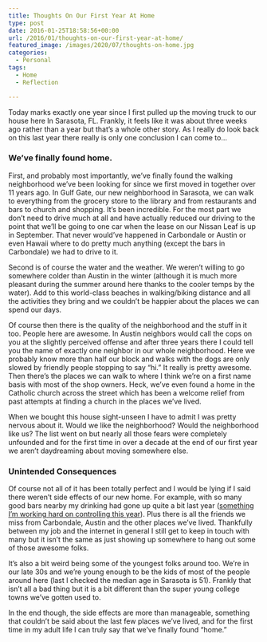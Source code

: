 ```yaml
---
title: Thoughts On Our First Year At Home
type: post
date: 2016-01-25T18:58:56+00:00
url: /2016/01/thoughts-on-our-first-year-at-home/
featured_image: /images/2020/07/thoughts-on-home.jpg
categories:
  - Personal
tags:
  - Home
  - Reflection

---
```

Today marks exactly one year since I first pulled up the moving truck to our house here In Sarasota, FL. Frankly, it feels like it was about three weeks ago rather than a year but that’s a whole other story. As I really do look back on this last year there really is only one conclusion I can come to…
### We’ve finally found home.

First, and probably most importantly, we’ve finally found the walking neighborhood we’ve been looking for since we first moved in together over 11 years ago. In Gulf Gate, our new neighborhood in Sarasota, we can walk to everything from the grocery store to the library and from restaurants and bars to church and shopping. It’s been incredible. For the most part we don’t need to drive much at all and have actually reduced our driving to the point that we’ll be going to one car when the lease on our Nissan Leaf is up in September. That never would’ve happened in Carbondale or Austin or even Hawaii where to do pretty much anything (except the bars in Carbondale) we had to drive to it.

Second is of course the water and the weather. We weren’t willing to go somewhere colder than Austin in the winter (although it is much more pleasant during the summer around here thanks to the cooler temps by the water). Add to this world-class beaches in walking/biking distance and all the activities they bring and we couldn’t be happier about the places we can spend our days.

Of course then there is the quality of the neighborhood and the stuff in it too. People here are awesome. In Austin neighbors would call the cops on you at the slightly perceived offense and after three years there I could tell you the name of exactly one neighbor in our whole neighborhood. Here we probably know more than half our block and walks with the dogs are only slowed by friendly people stopping to say “hi.” It really is pretty awesome. Then there’s the places we can walk to where I think we’re on a first name basis with most of the shop owners. Heck, we’ve even found a home in the Catholic church across the street which has been a welcome relief from past attempts at finding a church in the places we’ve lived.

When we bought this house sight-unseen I have to admit I was pretty nervous about it. Would we like the neighborhood? Would the neighborhood like us? The list went on but nearly all those fears were completely unfounded and for the first time in over a decade at the end of our first year we aren’t daydreaming about moving somewhere else.

### Unintended Consequences

Of course not all of it has been totally perfect and I would be lying if I said there weren’t side effects of our new home. For example, with so many good bars nearby my drinking had gone up quite a bit last year ([something I’m working hard on controlling this year][1]). Plus there is all the friends we miss from Carbondale, Austin and the other places we’ve lived. Thankfully between my job and the internet in general I still get to keep in touch with many but it isn’t the same as just showing up somewhere to hang out some of those awesome folks.

It’s also a bit weird being some of the youngest folks around too. We’re in our late 30s and we’re young enough to be the kids of most of the people around here (last I checked the median age in Sarasota is 51). Frankly that isn’t all a bad thing but it is a bit different than the super young college towns we’ve gotten used to.

In the end though, the side effects are more than manageable, something that couldn’t be said about the last few places we’ve lived, and for the first time in my adult life I can truly say that we’ve finally found “home.”

 [1]: /2016/01/the-year-without-beer/
